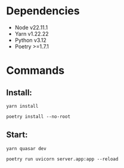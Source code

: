 # Dependencies
- Node v22.11.1 
- Yarn v1.22.22
- Python v3.12
- Poetry >=1.7.1

# Commands 
## Install:
```
yarn install
```
```
poetry install --no-root
```
## Start:
```
yarn quasar dev
```
```
poetry run uvicorn server.app:app --reload
```